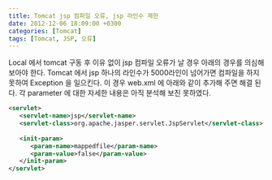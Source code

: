 ```yaml
---
title: Tomcat jsp 컴파일 오류, jsp 라인수 제한
date: 2012-12-06 18:09:00 +0300
categories: [Tomcat]
tags: [Tomcat, JSP, 오류]
---
```


Local 에서 tomcat 구동 후 이유 없이 jsp 컴파일 오류가 날 경우
아래의 경우를 의심해 보아야 한다.
Tomcat 에서 jsp 하나의 라인수가 5000라인이 넘어가면 컴파일을 하지 못하여
Exception 을 일으킨다.
이 경우 web.xml 에 아래와 같이 추가해 주면 해결 된다.
각 parameter 에 대한 자세한 내용은 아직 분석해 보진 못하였다.

```xml
<servlet>
   <servlet-name>jsp</servlet-name>
   <servlet-class>org.apache.jasper.servlet.JspServlet</servlet-class>
    
   <init-param>
      <param-name>mappedfile</param-name>
      <param-value>false</param-value>
   </init-param>
</servlet>
```